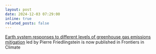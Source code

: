 ```yaml
---
layout: post
date: 2024-12-03 07:29:00
inline: true
related_posts: false
---
```


[Earth system responses to different levels of greenhouse gas emissions mitigation](https://doi.org/10.3389/fclim.2024.1480208) led by Pierre Friedlingstein is now published in Frontiers in Climate